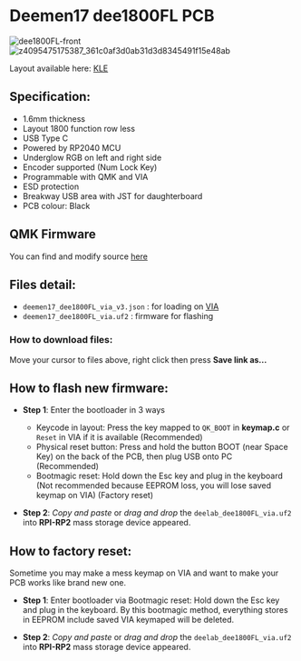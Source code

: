 # Deemen17 dee1800FL PCB
![dee1800FL-front](https://user-images.githubusercontent.com/95753855/217714488-8f199941-adea-4f22-a586-95d7c693f6ab.png)
![z4095475175387_361c0af3d0ab31d3d8345491f15e48ab](https://user-images.githubusercontent.com/95753855/217714428-fb10f373-a566-44e7-9264-a3ad0ba5959e.jpg)

Layout available here: [KLE](http://www.keyboard-layout-editor.com/#/gists/2b73d56f989abd9a6dcb6a0afe722066) 

## Specification:
* 1.6mm thickness
* Layout 1800 function row less
* USB Type C
* Powered by RP2040 MCU
* Underglow RGB on left and right side
* Encoder supported (Num Lock Key)
* Programmable with QMK and VIA
* ESD protection
* Breakway USB area with JST for daughterboard
* PCB colour: Black

## QMK Firmware
You can find and modify source [here](https://github.com/Deemen17/qmk_firmware/tree/deelab_develop/keyboards/deelab/dee1800fl)

## Files detail:
* `deemen17_dee1800FL_via_v3.json` : for loading on [VIA](https://usevia.app/)
* `deemen17_dee1800FL_via.uf2` : firmware for flashing

### How to download files: 
Move your cursor to files above, right click then press **Save link as...**

## How to flash new firmware:
* **Step 1**: Enter the bootloader in 3 ways
    - Keycode in layout: Press the key mapped to `QK_BOOT` in **keymap.c** or `Reset` in VIA if it is available (Recommended)
    - Physical reset button: Press and hold the button BOOT (near Space Key) on the back of the PCB, then plug USB onto PC (Recommended)
    - Bootmagic reset: Hold down the Esc key and plug in the keyboard (Not recommended because EEPROM loss, you will lose saved keymap on VIA) (Factory reset)

* **Step 2**: *Copy and paste* or *drag and drop* the `deelab_dee1800FL_via.uf2` into **RPI-RP2** mass storage device appeared.

## How to factory reset:
Sometime you may make a mess keymap on VIA and want to make your PCB works like brand new one.

* **Step 1**: Enter bootloader via Bootmagic reset: Hold down the Esc key and plug in the keyboard.
By this bootmagic method, everything stores in EEPROM include saved VIA keymaped will be deleted.

* **Step 2**: *Copy and paste* or *drag and drop* the `deelab_dee1800FL_via.uf2` into **RPI-RP2** mass storage device appeared.
